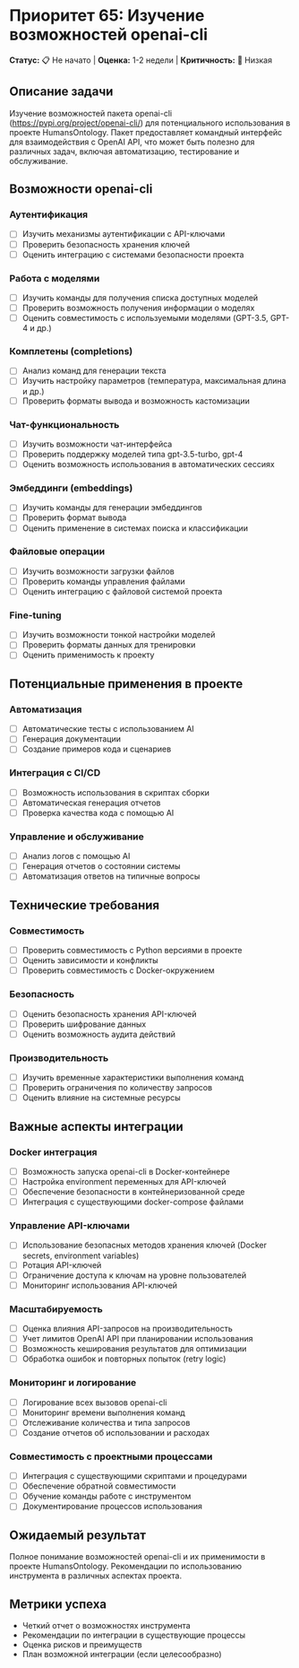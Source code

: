# Приоритет 65: Изучение возможностей openai-cli

**Статус:** 📋 Не начато | **Оценка:** 1-2 недели | **Критичность:** 🔵 Низкая

## Описание задачи

Изучение возможностей пакета openai-cli (https://pypi.org/project/openai-cli/) для потенциального использования в проекте HumansOntology. Пакет предоставляет командный интерфейс для взаимодействия с OpenAI API, что может быть полезно для различных задач, включая автоматизацию, тестирование и обслуживание.

## Возможности openai-cli

### Аутентификация
- [ ] Изучить механизмы аутентификации с API-ключами
- [ ] Проверить безопасность хранения ключей
- [ ] Оценить интеграцию с системами безопасности проекта

### Работа с моделями
- [ ] Изучить команды для получения списка доступных моделей
- [ ] Проверить возможность получения информации о моделях
- [ ] Оценить совместимость с используемыми моделями (GPT-3.5, GPT-4 и др.)

### Комплетены (completions)
- [ ] Анализ команд для генерации текста
- [ ] Изучить настройку параметров (температура, максимальная длина и др.)
- [ ] Проверить форматы вывода и возможность кастомизации

### Чат-функциональность
- [ ] Изучить возможности чат-интерфейса
- [ ] Проверить поддержку моделей типа gpt-3.5-turbo, gpt-4
- [ ] Оценить возможность использования в автоматических сессиях

### Эмбеддинги (embeddings)
- [ ] Изучить команды для генерации эмбеддингов
- [ ] Проверить формат вывода
- [ ] Оценить применение в системах поиска и классификации

### Файловые операции
- [ ] Изучить возможности загрузки файлов
- [ ] Проверить команды управления файлами
- [ ] Оценить интеграцию с файловой системой проекта

### Fine-tuning
- [ ] Изучить возможности тонкой настройки моделей
- [ ] Проверить форматы данных для тренировки
- [ ] Оценить применимость к проекту

## Потенциальные применения в проекте

### Автоматизация
- [ ] Автоматические тесты с использованием AI
- [ ] Генерация документации
- [ ] Создание примеров кода и сценариев

### Интеграция с CI/CD
- [ ] Возможность использования в скриптах сборки
- [ ] Автоматическая генерация отчетов
- [ ] Проверка качества кода с помощью AI

### Управление и обслуживание
- [ ] Анализ логов с помощью AI
- [ ] Генерация отчетов о состоянии системы
- [ ] Автоматизация ответов на типичные вопросы

## Технические требования

### Совместимость
- [ ] Проверить совместимость с Python версиями в проекте
- [ ] Оценить зависимости и конфликты
- [ ] Проверить совместимость с Docker-окружением

### Безопасность
- [ ] Оценить безопасность хранения API-ключей
- [ ] Проверить шифрование данных
- [ ] Оценить возможность аудита действий

### Производительность
- [ ] Изучить временные характеристики выполнения команд
- [ ] Проверить ограничения по количеству запросов
- [ ] Оценить влияние на системные ресурсы

## Важные аспекты интеграции

### Docker интеграция
- [ ] Возможность запуска openai-cli в Docker-контейнере
- [ ] Настройка environment переменных для API-ключей
- [ ] Обеспечение безопасности в контейнеризованной среде
- [ ] Интеграция с существующими docker-compose файлами

### Управление API-ключами
- [ ] Использование безопасных методов хранения ключей (Docker secrets, environment variables)
- [ ] Ротация API-ключей
- [ ] Ограничение доступа к ключам на уровне пользователей
- [ ] Мониторинг использования API-ключей

### Масштабируемость
- [ ] Оценка влияния API-запросов на производительность
- [ ] Учет лимитов OpenAI API при планировании использования
- [ ] Возможность кеширования результатов для оптимизации
- [ ] Обработка ошибок и повторных попыток (retry logic)

### Мониторинг и логирование
- [ ] Логирование всех вызовов openai-cli
- [ ] Мониторинг времени выполнения команд
- [ ] Отслеживание количества и типа запросов
- [ ] Создание отчетов об использовании и расходах

### Совместимость с проектными процессами
- [ ] Интеграция с существующими скриптами и процедурами
- [ ] Обеспечение обратной совместимости
- [ ] Обучение команды работе с инструментом
- [ ] Документирование процессов использования

## Ожидаемый результат

Полное понимание возможностей openai-cli и их применимости в проекте HumansOntology. Рекомендации по использованию инструмента в различных аспектах проекта.

## Метрики успеха

- Четкий отчет о возможностях инструмента
- Рекомендации по интеграции в существующие процессы
- Оценка рисков и преимуществ
- План возможной интеграции (если целесообразно)